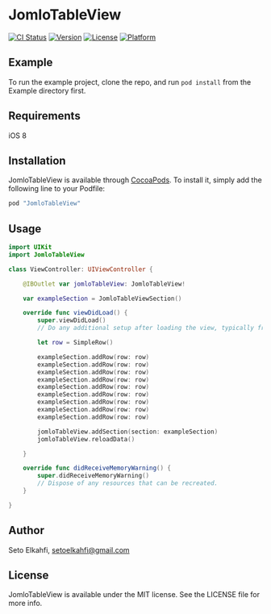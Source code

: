 # JomloTableView

[![CI Status](http://img.shields.io/travis/setoelkahfi/JomloTableView.svg?style=flat)](https://travis-ci.org/setoelkahfi/JomloTableView)
[![Version](https://img.shields.io/cocoapods/v/JomloTableView.svg?style=flat)](http://cocoapods.org/pods/JomloTableView)
[![License](https://img.shields.io/cocoapods/l/JomloTableView.svg?style=flat)](http://cocoapods.org/pods/JomloTableView)
[![Platform](https://img.shields.io/cocoapods/p/JomloTableView.svg?style=flat)](http://cocoapods.org/pods/JomloTableView)

## Example

To run the example project, clone the repo, and run `pod install` from the Example directory first.

## Requirements

iOS 8

## Installation

JomloTableView is available through [CocoaPods](http://cocoapods.org). To install
it, simply add the following line to your Podfile:

```ruby
pod "JomloTableView"
```

## Usage

```swift
import UIKit
import JomloTableView

class ViewController: UIViewController {

    @IBOutlet var jomloTableView: JomloTableView!

    var exampleSection = JomloTableViewSection()

    override func viewDidLoad() {
        super.viewDidLoad()
        // Do any additional setup after loading the view, typically from a nib.

        let row = SimpleRow()

        exampleSection.addRow(row: row)
        exampleSection.addRow(row: row)
        exampleSection.addRow(row: row)
        exampleSection.addRow(row: row)
        exampleSection.addRow(row: row)
        exampleSection.addRow(row: row)
        exampleSection.addRow(row: row)
        exampleSection.addRow(row: row)
        exampleSection.addRow(row: row)

        jomloTableView.addSection(section: exampleSection)
        jomloTableView.reloadData()

    }

    override func didReceiveMemoryWarning() {
        super.didReceiveMemoryWarning()
        // Dispose of any resources that can be recreated.
    }

}
```

## Author

Seto Elkahfi, setoelkahfi@gmail.com

## License

JomloTableView is available under the MIT license. See the LICENSE file for more info.
